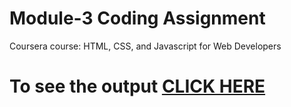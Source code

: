 
# Module-3 Coding Assignment

Coursera course: HTML, CSS, and Javascript for Web Developers

# To see the output [CLICK HERE](https://salonig90.github.io/Coursera-Assignment/Assignments/module-3/index.html)
